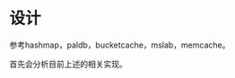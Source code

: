 # 设计

参考hashmap，paldb，bucketcache，mslab，memcache。

首先会分析目前上述的相关实现。





















































































